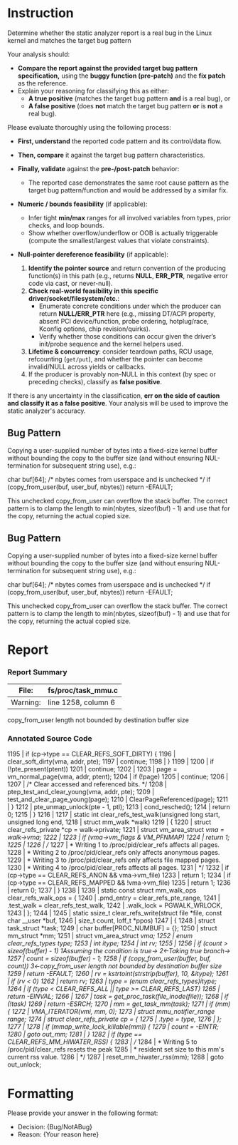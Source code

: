 # Instruction

Determine whether the static analyzer report is a real bug in the Linux kernel and matches the target bug pattern

Your analysis should:
- **Compare the report against the provided target bug pattern specification,** using the **buggy function (pre-patch)** and the **fix patch** as the reference.
- Explain your reasoning for classifying this as either:
  - **A true positive** (matches the target bug pattern **and** is a real bug), or
  - **A false positive** (does **not** match the target bug pattern **or** is **not** a real bug).

Please evaluate thoroughly using the following process:

- **First, understand** the reported code pattern and its control/data flow.
- **Then, compare** it against the target bug pattern characteristics.
- **Finally, validate** against the **pre-/post-patch** behavior:
  - The reported case demonstrates the same root cause pattern as the target bug pattern/function and would be addressed by a similar fix.

- **Numeric / bounds feasibility** (if applicable):
  - Infer tight **min/max** ranges for all involved variables from types, prior checks, and loop bounds.
  - Show whether overflow/underflow or OOB is actually triggerable (compute the smallest/largest values that violate constraints).

- **Null-pointer dereference feasibility** (if applicable):
  1. **Identify the pointer source** and return convention of the producing function(s) in this path (e.g., returns **NULL**, **ERR_PTR**, negative error code via cast, or never-null).
  2. **Check real-world feasibility in this specific driver/socket/filesystem/etc.**:
     - Enumerate concrete conditions under which the producer can return **NULL/ERR_PTR** here (e.g., missing DT/ACPI property, absent PCI device/function, probe ordering, hotplug/race, Kconfig options, chip revision/quirks).
     - Verify whether those conditions can occur given the driver’s init/probe sequence and the kernel helpers used.
  3. **Lifetime & concurrency**: consider teardown paths, RCU usage, refcounting (`get/put`), and whether the pointer can become invalid/NULL across yields or callbacks.
  4. If the producer is provably non-NULL in this context (by spec or preceding checks), classify as **false positive**.

If there is any uncertainty in the classification, **err on the side of caution and classify it as a false positive**. Your analysis will be used to improve the static analyzer's accuracy.

## Bug Pattern

Copying a user-supplied number of bytes into a fixed-size kernel buffer without bounding the copy to the buffer size (and without ensuring NUL-termination for subsequent string use), e.g.:

char buf[64];
/* nbytes comes from userspace and is unchecked */
if (copy_from_user(buf, user_buf, nbytes))
    return -EFAULT;

This unchecked copy_from_user can overflow the stack buffer. The correct pattern is to clamp the length to min(nbytes, sizeof(buf) - 1) and use that for the copy, returning the actual copied size.

## Bug Pattern

Copying a user-supplied number of bytes into a fixed-size kernel buffer without bounding the copy to the buffer size (and without ensuring NUL-termination for subsequent string use), e.g.:

char buf[64];
/* nbytes comes from userspace and is unchecked */
if (copy_from_user(buf, user_buf, nbytes))
    return -EFAULT;

This unchecked copy_from_user can overflow the stack buffer. The correct pattern is to clamp the length to min(nbytes, sizeof(buf) - 1) and use that for the copy, returning the actual copied size.

# Report

### Report Summary

File:| fs/proc/task_mmu.c
---|---
Warning:| line 1258, column 6
copy_from_user length not bounded by destination buffer size

### Annotated Source Code


1195  |  if (cp->type == CLEAR_REFS_SOFT_DIRTY) {
1196  | 			clear_soft_dirty(vma, addr, pte);
1197  |  continue;
1198  | 		}
1199  |
1200  |  if (!pte_present(ptent))
1201  |  continue;
1202  |
1203  | 		page = vm_normal_page(vma, addr, ptent);
1204  |  if (!page)
1205  |  continue;
1206  |
1207  |  /* Clear accessed and referenced bits. */
1208  | 		ptep_test_and_clear_young(vma, addr, pte);
1209  | 		test_and_clear_page_young(page);
1210  | 		ClearPageReferenced(page);
1211  | 	}
1212  |  pte_unmap_unlock(pte - 1, ptl);
1213  |  cond_resched();
1214  |  return 0;
1215  | }
1216  |
1217  | static int clear_refs_test_walk(unsigned long start, unsigned long end,
1218  |  struct mm_walk *walk)
1219  | {
1220  |  struct clear_refs_private *cp = walk->private;
1221  |  struct vm_area_struct *vma = walk->vma;
1222  |
1223  |  if (vma->vm_flags & VM_PFNMAP)
1224  |  return 1;
1225  |
1226  |  /*
1227  |  * Writing 1 to /proc/pid/clear_refs affects all pages.
1228  |  * Writing 2 to /proc/pid/clear_refs only affects anonymous pages.
1229  |  * Writing 3 to /proc/pid/clear_refs only affects file mapped pages.
1230  |  * Writing 4 to /proc/pid/clear_refs affects all pages.
1231  |  */
1232  |  if (cp->type == CLEAR_REFS_ANON && vma->vm_file)
1233  |  return 1;
1234  |  if (cp->type == CLEAR_REFS_MAPPED && !vma->vm_file)
1235  |  return 1;
1236  |  return 0;
1237  | }
1238  |
1239  | static const struct mm_walk_ops clear_refs_walk_ops = {
1240  | 	.pmd_entry		= clear_refs_pte_range,
1241  | 	.test_walk		= clear_refs_test_walk,
1242  | 	.walk_lock		= PGWALK_WRLOCK,
1243  | };
1244  |
1245  | static ssize_t clear_refs_write(struct file *file, const char __user *buf,
1246  | 				size_t count, loff_t *ppos)
1247  | {
1248  |  struct task_struct *task;
1249  |  char buffer[PROC_NUMBUF] = {};
1250  |  struct mm_struct *mm;
1251  |  struct vm_area_struct *vma;
1252  |  enum clear_refs_types type;
1253  |  int itype;
1254  |  int rv;
1255  |
1256  |  if (count > sizeof(buffer) - 1)
    1Assuming the condition is true→
    2←Taking true branch→
1257  |  count = sizeof(buffer) - 1;
1258  |  if (copy_from_user(buffer, buf, count))
    3←copy_from_user length not bounded by destination buffer size
1259  |  return -EFAULT;
1260  | 	rv = kstrtoint(strstrip(buffer), 10, &itype);
1261  |  if (rv < 0)
1262  |  return rv;
1263  | 	type = (enum clear_refs_types)itype;
1264  |  if (type < CLEAR_REFS_ALL || type >= CLEAR_REFS_LAST)
1265  |  return -EINVAL;
1266  |
1267  | 	task = get_proc_task(file_inode(file));
1268  |  if (!task)
1269  |  return -ESRCH;
1270  | 	mm = get_task_mm(task);
1271  |  if (mm) {
1272  |  VMA_ITERATOR(vmi, mm, 0);
1273  |  struct mmu_notifier_range range;
1274  |  struct clear_refs_private cp = {
1275  | 			.type = type,
1276  | 		};
1277  |
1278  |  if (mmap_write_lock_killable(mm)) {
1279  | 			count = -EINTR;
1280  |  goto out_mm;
1281  | 		}
1282  |  if (type == CLEAR_REFS_MM_HIWATER_RSS) {
1283  |  /*
1284  |  * Writing 5 to /proc/pid/clear_refs resets the peak
1285  |  * resident set size to this mm's current rss value.
1286  |  */
1287  | 			reset_mm_hiwater_rss(mm);
1288  |  goto out_unlock;

# Formatting

Please provide your answer in the following format:

- Decision: {Bug/NotABug}
- Reason: {Your reason here}

